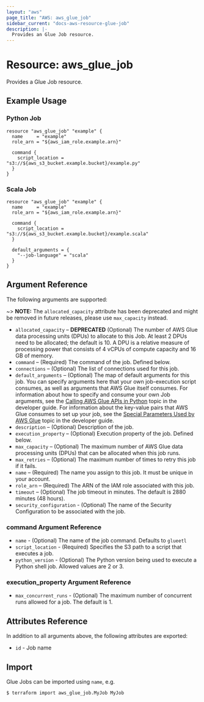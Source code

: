 ```yaml
---
layout: "aws"
page_title: "AWS: aws_glue_job"
sidebar_current: "docs-aws-resource-glue-job"
description: |-
  Provides an Glue Job resource.
---
```


# Resource: aws_glue_job

Provides a Glue Job resource.

## Example Usage

### Python Job

```hcl
resource "aws_glue_job" "example" {
  name     = "example"
  role_arn = "${aws_iam_role.example.arn}"

  command {
    script_location = "s3://${aws_s3_bucket.example.bucket}/example.py"
  }
}
```

### Scala Job

```hcl
resource "aws_glue_job" "example" {
  name     = "example"
  role_arn = "${aws_iam_role.example.arn}"

  command {
    script_location = "s3://${aws_s3_bucket.example.bucket}/example.scala"
  }

  default_arguments = {
    "--job-language" = "scala"
  }
}
```

## Argument Reference

The following arguments are supported:

~> **NOTE:** The `allocated_capacity` attribute has been deprecated and might
be removed in future releases, please use `max_capacity` instead.

* `allocated_capacity` – **DEPRECATED** (Optional) The number of AWS Glue data processing units (DPUs) to allocate to this Job. At least 2 DPUs need to be allocated; the default is 10. A DPU is a relative measure of processing power that consists of 4 vCPUs of compute capacity and 16 GB of memory.
* `command` – (Required) The command of the job. Defined below.
* `connections` – (Optional) The list of connections used for this job.
* `default_arguments` – (Optional) The map of default arguments for this job. You can specify arguments here that your own job-execution script consumes, as well as arguments that AWS Glue itself consumes. For information about how to specify and consume your own Job arguments, see the [Calling AWS Glue APIs in Python](http://docs.aws.amazon.com/glue/latest/dg/aws-glue-programming-python-calling.html) topic in the developer guide. For information about the key-value pairs that AWS Glue consumes to set up your job, see the [Special Parameters Used by AWS Glue](http://docs.aws.amazon.com/glue/latest/dg/aws-glue-programming-python-glue-arguments.html) topic in the developer guide.
* `description` – (Optional) Description of the job.
* `execution_property` – (Optional) Execution property of the job. Defined below.
* `max_capacity` – (Optional) The maximum number of AWS Glue data processing units (DPUs) that can be allocated when this job runs.
* `max_retries` – (Optional) The maximum number of times to retry this job if it fails.
* `name` – (Required) The name you assign to this job. It must be unique in your account.
* `role_arn` – (Required) The ARN of the IAM role associated with this job.
* `timeout` – (Optional) The job timeout in minutes. The default is 2880 minutes (48 hours).
* `security_configuration` - (Optional) The name of the Security Configuration to be associated with the job.

### command Argument Reference

* `name` - (Optional) The name of the job command. Defaults to `glueetl`
* `script_location` - (Required) Specifies the S3 path to a script that executes a job.
* `python_version` - (Optional) The Python version being used to execute a Python shell job. Allowed values are 2 or 3.

### execution_property Argument Reference

* `max_concurrent_runs` - (Optional) The maximum number of concurrent runs allowed for a job. The default is 1.

## Attributes Reference

In addition to all arguments above, the following attributes are exported:

* `id` - Job name

## Import

Glue Jobs can be imported using `name`, e.g.

```
$ terraform import aws_glue_job.MyJob MyJob
```
